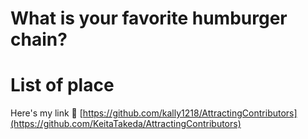 # What is your favorite humburger chain?

# List of place
Here's my link 🔗 [https://github.com/kally1218/AttractingContributors](https://github.com/KeitaTakeda/AttractingContributors)

